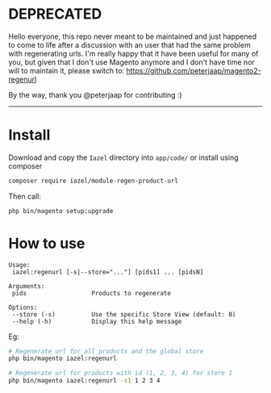 # DEPRECATED
Hello everyone, this repo never meant to be maintained and just happened to come to life after a discussion with an user that had the same problem with regenerating urls.
I'm really happy that it have been useful for many of you, but given that I don't use Magento anymore and I don't have time nor will to maintain it, please switch to: https://github.com/peterjaap/magento2-regenurl

By the way, thank you @peterjaap for contributing :)

----

# Install
Download and copy the `Iazel` directory into `app/code/` or install using composer

```sh
composer require iazel/module-regen-product-url 
```

Then call:
```sh
php bin/magento setup:upgrade
```

# How to use
```
Usage:
 iazel:regenurl [-s|--store="..."] [pids1] ... [pidsN]

Arguments:
 pids                  Products to regenerate

Options:
 --store (-s)          Use the specific Store View (default: 0)
 --help (-h)           Display this help message
```

Eg:
```sh
# Regenerate url for all products and the global store
php bin/magento iazel:regenurl

# Regenerate url for products with id (1, 2, 3, 4) for store 1
php bin/magento iazel:regenurl -s1 1 2 3 4
```
